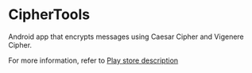 # CipherTools
Android app that encrypts messages using Caesar Cipher and Vigenere Cipher.

For more information, refer to [Play store description](https://play.google.com/store/apps/details?id=org.shenapps.shen.ciphertools&hl=en)
